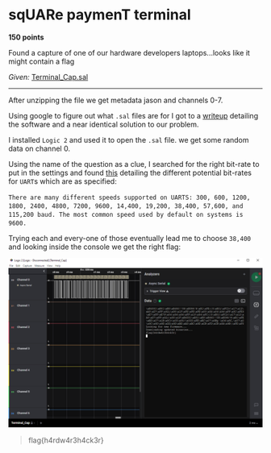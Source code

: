 # sqUARe paymenT terminal

**150 points**

Found a capture of one of our hardware developers laptops...looks like it might contain a flag

*Given:* [Terminal_Cap.sal](https://github.com/LeonGurin/SquareCTF-2022/blob/main/sqUARe%20paymenT%20terminal/Terminal_Cap.sal)

___

After unzipping the file we get metadata jason and channels 0-7. 

Using google to figure out what `.sal` files are for I got to a [writeup](https://ctftime.org/writeup/27682) detailing the software and a near identical solution to our problem.

I installed `Logic 2` and used it to open the `.sal` file. we get some random data on channel 0.

Using the name of the question as a clue, I searched for the right bit-rate to put in the settings and found [this](https://www.sciencedirect.com/topics/computer-science/universal-asynchronous-receiver-transmitter#:~:text=UART%20interfaces%20have%20a%20maximum%20data%20rate%20of%20around%205%20Mbps.) detailing the different potential bit-rates for `UART`s which are as specified:

`There are many different speeds supported on UARTS: 300, 600, 1200, 1800, 2400, 4800, 7200, 9600, 14,400, 19,200, 38,400, 57,600, and 115,200 baud. The most common speed used by default on systems is 9600.`

Trying each and every-one of those eventually lead me to choose `38,400` and looking inside the console we get the right flag:

![pic1.png](https://github.com/LeonGurin/SquareCTF-2022/blob/main/sqUARe%20paymenT%20terminal/pic1.png)

>flag{h4rdw4r3h4ck3r}
